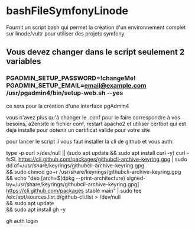 # bashFileSymfonyLinode

Fournit un script bash qui permet la création d'un environnement complet sur linode/vultr pour utiliser des projets symfony
## Vous devez changer dans le script seulement 2 variables
### PGADMIN_SETUP_PASSWORD=!changeMe! PGADMIN_SETUP_EMAIL=email@example.com /usr/pgadmin4/bin/setup-web.sh --yes
ce sera pour la création d'une interface pgAdmin4


vous n'avez plus qu'à changer le .conf pour le faire correspondre à vos besoins, a2ensite le fichier conf, restart apache2 et utiliser certbot qui est déjà installé pour obtenir un certificat valide pour votre site


pour lancer le script il vous faut installer la cli de github et vous auth:

type -p curl >/dev/null || (sudo apt update && sudo apt install curl -y)
curl -fsSL https://cli.github.com/packages/githubcli-archive-keyring.gpg | sudo dd of=/usr/share/keyrings/githubcli-archive-keyring.gpg \
&& sudo chmod go+r /usr/share/keyrings/githubcli-archive-keyring.gpg \
&& echo "deb [arch=$(dpkg --print-architecture) signed-by=/usr/share/keyrings/githubcli-archive-keyring.gpg] https://cli.github.com/packages stable main" | sudo tee /etc/apt/sources.list.d/github-cli.list > /dev/null \
&& sudo apt update \
&& sudo apt install gh -y

gh auth login
